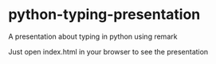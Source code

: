 # python-typing-presentation

A presentation about typing in python using remark

Just open index.html in your browser to see the presentation
